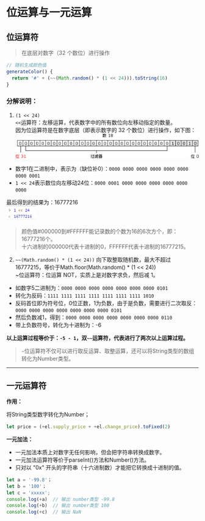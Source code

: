 # 位运算与一元运算

## 位运算符

> 在底层对数字（32 个数位）进行操作

```javascript
// 随机生成颜色值
generateColor() {
  return '#' + (~~(Math.random() * (1 << 24))).toString(16)
}
```
### 分解说明：

1. `(1 << 24)`  
`<<`运算符：左移运算，代表数字中的所有数位向左移动指定的数量。  
因为位运算符是在数字底层（即表示数字的 32 个数位）进行操作，如下图：
![](./images/download_image.gif)
- 数字1在二进制中，表示为（缺位补0）：`0000 0000 0000 0000 0000 0000 0000 0001`
- `1 << 24`表示数位向左移动24位：`0000 0001 0000 0000 0000 0000 0000 0000` 

最后得到的结果为：16777216  
![](./images/20220603_2_1.png)

> 颜色值#000000到#FFFFFF能记录数的个数为16的6次方个，即：16777216个。  
> 十六进制的000000代表十进制的0，FFFFFF代表十进制的16777215。


2. `~~(Math.random() * (1 << 24))`
向下取整取随机数，最大不超过16777215，等价于Math.floor(Math.random() * (1 << 24))  
~位运算符：位运算 NOT，实质上是对数字求负，然后减 1。
- 如数字5二进制为：`0000 0000 0000 0000 0000 0000 0000 0101`
- 转化为反码：`1111 1111 1111 1111 1111 1111 1111 1010`
- 反码首位即为符号位，0位正数，1为负数，由于是负数，需要进行二次取反：`0000 0000 0000 0000 0000 0000 0000 0101`
- 然后负数减1，得到：`0000 0000 0000 0000 0000 0000 0000 0110`
- 带上负数符号，转化为十进制为：-6

**以上运算过程等价于：`-5 - 1`，双`~~`运算符，代表进行了两次以上运算过程。**

> `~`位运算符不仅可以进行取反运算、取整运算，还可以将String类型的数组转化为Number类型。


------

## 一元运算符

**作用：**

将String类型数字转化为Number；

```javascript
let price = (+el.supply_price + +el.change_price).toFixed(2)
```

**一元加法：**
- 一元加法本质上对数字无任何影响，但会把字符串转换成数字。
- 一元加法运算符等价于parseInt()方法和Number()方法。
- 只对以 "0x" 开头的字符串（十六进制数）才能把它转换成十进制的值。

```javascript
let a = '-99.8'；
let b = '100'；
let c = 'xxxxx';
console.log(+a)  // 输出 number类型 -99.8
console.log(+b)  // 输出 number类型 100
console.log(+c)  // 输出 NaN
```
